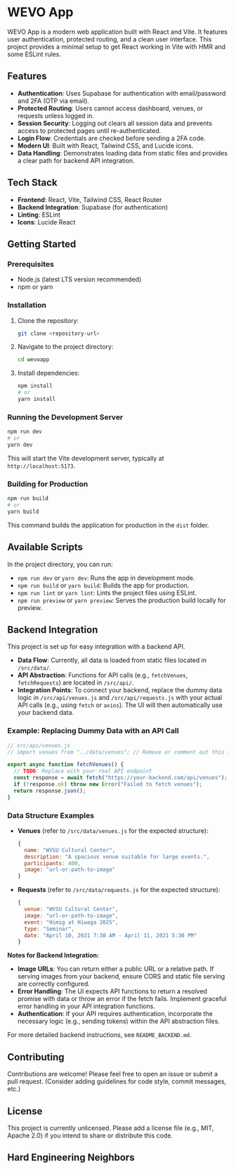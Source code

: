 # WEVO App

WEVO App is a modern web application built with React and Vite. It features user authentication, protected routing, and a clean user interface. This project provides a minimal setup to get React working in Vite with HMR and some ESLint rules.

## Features

- **Authentication**: Uses Supabase for authentication with email/password and 2FA (OTP via email).
- **Protected Routing**: Users cannot access dashboard, venues, or requests unless logged in.
- **Session Security**: Logging out clears all session data and prevents access to protected pages until re-authenticated.
- **Login Flow**: Credentials are checked before sending a 2FA code.
- **Modern UI**: Built with React, Tailwind CSS, and Lucide icons.
- **Data Handling**: Demonstrates loading data from static files and provides a clear path for backend API integration.

## Tech Stack

- **Frontend**: React, Vite, Tailwind CSS, React Router
- **Backend Integration**: Supabase (for authentication)
- **Linting**: ESLint
- **Icons**: Lucide React

## Getting Started

### Prerequisites

- Node.js (latest LTS version recommended)
- npm or yarn

### Installation

1.  Clone the repository:
    ```bash
    git clone <repository-url>
    ```
2.  Navigate to the project directory:
    ```bash
    cd wevoapp
    ```
3.  Install dependencies:
    ```bash
    npm install
    # or
    yarn install
    ```

### Running the Development Server

```bash
npm run dev
# or
yarn dev
```

This will start the Vite development server, typically at `http://localhost:5173`.

### Building for Production

```bash
npm run build
# or
yarn build
```

This command builds the application for production in the `dist` folder.

## Available Scripts

In the project directory, you can run:

- `npm run dev` or `yarn dev`: Runs the app in development mode.
- `npm run build` or `yarn build`: Builds the app for production.
- `npm run lint` or `yarn lint`: Lints the project files using ESLint.
- `npm run preview` or `yarn preview`: Serves the production build locally for preview.

## Backend Integration

This project is set up for easy integration with a backend API.

- **Data Flow**: Currently, all data is loaded from static files located in `/src/data/`.
- **API Abstraction**: Functions for API calls (e.g., `fetchVenues`, `fetchRequests`) are located in `/src/api/`.
- **Integration Points**: To connect your backend, replace the dummy data logic in `/src/api/venues.js` and `/src/api/requests.js` with your actual API calls (e.g., using `fetch` or `axios`). The UI will then automatically use your backend data.

### Example: Replacing Dummy Data with an API Call

```javascript
// src/api/venues.js
// import venues from "../data/venues"; // Remove or comment out this line

export async function fetchVenues() {
  // TODO: Replace with your real API endpoint
  const response = await fetch("https://your-backend.com/api/venues");
  if (!response.ok) throw new Error("Failed to fetch venues");
  return response.json();
}
```

### Data Structure Examples

- **Venues** (refer to `/src/data/venues.js` for the expected structure):
  ```javascript
  {
    name: "WVSU Cultural Center",
    description: "A spacious venue suitable for large events.",
    participants: 400,
    image: "url-or-path-to-image"
  }
  ```
- **Requests** (refer to `/src/data/requests.js` for the expected structure):
  ```javascript
  {
    venue: "WVSU Cultural Center",
    image: "url-or-path-to-image",
    event: "Himig at Hiwaga 2025",
    type: "Seminar",
    date: "April 10, 2021 7:30 AM - April 11, 2021 5:30 PM"
  }
  ```

**Notes for Backend Integration:**

- **Image URLs**: You can return either a public URL or a relative path. If serving images from your backend, ensure CORS and static file serving are correctly configured.
- **Error Handling**: The UI expects API functions to return a resolved promise with data or throw an error if the fetch fails. Implement graceful error handling in your API integration functions.
- **Authentication**: If your API requires authentication, incorporate the necessary logic (e.g., sending tokens) within the API abstraction files.

For more detailed backend instructions, see `README_BACKEND.md`.

## Contributing

Contributions are welcome! Please feel free to open an issue or submit a pull request.
(Consider adding guidelines for code style, commit messages, etc.)

## License

This project is currently unlicensed. Please add a license file (e.g., MIT, Apache 2.0) if you intend to share or distribute this code.

## Hard Engineering Neighbors
